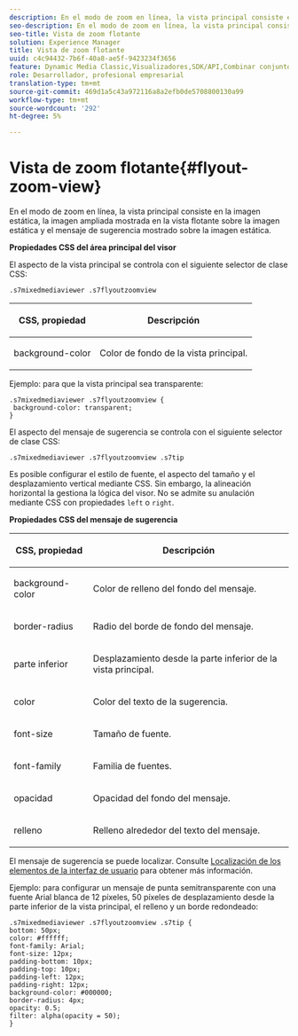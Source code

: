 ```yaml
---
description: En el modo de zoom en línea, la vista principal consiste en la imagen estática, la imagen ampliada mostrada en la vista flotante sobre la imagen estática y el mensaje de sugerencia mostrado sobre la imagen estática.
seo-description: En el modo de zoom en línea, la vista principal consiste en la imagen estática, la imagen ampliada mostrada en la vista flotante sobre la imagen estática y el mensaje de sugerencia mostrado sobre la imagen estática.
seo-title: Vista de zoom flotante
solution: Experience Manager
title: Vista de zoom flotante
uuid: c4c94432-7b6f-40a8-ae5f-9423234f3656
feature: Dynamic Media Classic,Visualizadores,SDK/API,Combinar conjuntos de medios
role: Desarrollador, profesional empresarial
translation-type: tm+mt
source-git-commit: 469d1a5c43a972116a8a2efb0de5708800130a99
workflow-type: tm+mt
source-wordcount: '292'
ht-degree: 5%

---
```



# Vista de zoom flotante{#flyout-zoom-view}

En el modo de zoom en línea, la vista principal consiste en la imagen estática, la imagen ampliada mostrada en la vista flotante sobre la imagen estática y el mensaje de sugerencia mostrado sobre la imagen estática.

<!--<a id="section_061E550C1C1D4DB2BD663A898895B38C"></a>-->

**Propiedades CSS del área principal del visor**

El aspecto de la vista principal se controla con el siguiente selector de clase CSS:

```
.s7mixedmediaviewer .s7flyoutzoomview
```

<table id="table_94EE3F5BBE4547C0B4943471CEE7EDE4"> 
 <thead> 
  <tr> 
   <th colname="col1" class="entry"> <p> CSS, propiedad </p> </th> 
   <th colname="col2" class="entry"> <p>Descripción </p> </th> 
  </tr> 
 </thead>
 <tbody> 
  <tr> 
   <td colname="col1"> <p> <span class="codeph"> background-color  </span> </p> </td> 
   <td colname="col2"> <p> Color de fondo de la vista principal. </p> </td> 
  </tr> 
 </tbody> 
</table>

Ejemplo: para que la vista principal sea transparente:

```
.s7mixedmediaviewer .s7flyoutzoomview { 
 background-color: transparent; 
}
```

<!--<a id="section_FD07AB77593748F99DC6C42ED20A61EC"></a>-->

El aspecto del mensaje de sugerencia se controla con el siguiente selector de clase CSS:

```
.s7mixedmediaviewer .s7flyoutzoomview .s7tip
```

Es posible configurar el estilo de fuente, el aspecto del tamaño y el desplazamiento vertical mediante CSS. Sin embargo, la alineación horizontal la gestiona la lógica del visor. No se admite su anulación mediante CSS con propiedades `left` o `right`.

**Propiedades CSS del mensaje de sugerencia**

<table id="table_5417B0C0343747649502629F43DF231A"> 
 <thead> 
  <tr> 
   <th colname="col1" class="entry"> <p>CSS, propiedad </p> </th> 
   <th colname="col2" class="entry"> <p>Descripción </p> </th> 
  </tr> 
 </thead>
 <tbody> 
  <tr> 
   <td colname="col1"> <p> <span class="codeph"> background-color  </span> </p> </td> 
   <td colname="col2"> <p>Color de relleno del fondo del mensaje. </p> </td> 
  </tr> 
  <tr> 
   <td colname="col1"> <p> <span class="codeph"> border-radius  </span> </p> </td> 
   <td colname="col2"> <p> Radio del borde de fondo del mensaje. </p> </td> 
  </tr> 
  <tr> 
   <td colname="col1"> <p> <span class="codeph"> parte inferior </span> </p> </td> 
   <td colname="col2"> <p> Desplazamiento desde la parte inferior de la vista principal. </p> </td> 
  </tr> 
  <tr> 
   <td colname="col1"> <p> <span class="codeph"> color </span> </p> </td> 
   <td colname="col2"> <p>Color del texto de la sugerencia. </p> </td> 
  </tr> 
  <tr> 
   <td colname="col1"> <p> <span class="codeph"> font-size  </span> </p> </td> 
   <td colname="col2"> <p>Tamaño de fuente. </p> </td> 
  </tr> 
  <tr> 
   <td colname="col1"> <p> <span class="codeph"> font-family  </span> </p> </td> 
   <td colname="col2"> <p>Familia de fuentes. </p> </td> 
  </tr> 
  <tr> 
   <td colname="col1"> <p> <span class="codeph"> opacidad  </span> </p> </td> 
   <td colname="col2"> <p> Opacidad del fondo del mensaje. </p> </td> 
  </tr> 
  <tr> 
   <td colname="col1"> <p> <span class="codeph"> relleno </span> </p> </td> 
   <td colname="col2"> <p> Relleno alrededor del texto del mensaje. </p> </td> 
  </tr> 
 </tbody> 
</table>

El mensaje de sugerencia se puede localizar. Consulte [Localización de los elementos de la interfaz de usuario](../../../c-html5-s7-aem-asset-viewers/c-html5-mixedmedia-viewer-about/c-html5-mixedmedia-viewer-localization.md#concept-16262b8096474d6c9c018c3e99110dd1) para obtener más información.

Ejemplo: para configurar un mensaje de punta semitransparente con una fuente Arial blanca de 12 píxeles, 50 píxeles de desplazamiento desde la parte inferior de la vista principal, el relleno y un borde redondeado:

```
.s7mixedmediaviewer .s7flyoutzoomview .s7tip { 
bottom: 50px; 
color: #ffffff; 
font-family: Arial; 
font-size: 12px; 
padding-bottom: 10px; 
padding-top: 10px; 
padding-left: 12px; 
padding-right: 12px; 
background-color: #000000; 
border-radius: 4px; 
opacity: 0.5; 
filter: alpha(opacity = 50); 
}
```

